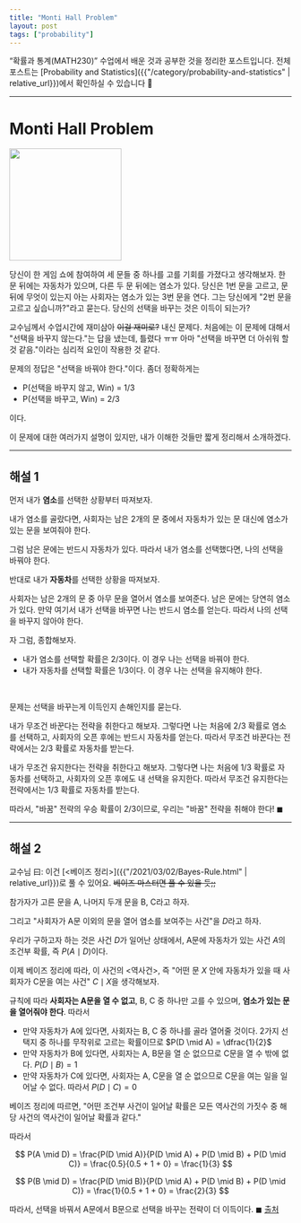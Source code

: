 ```yaml
---
title: "Monti Hall Problem"
layout: post
tags: ["probability"]
---
```

“확률과 통계(MATH230)” 수업에서 배운 것과 공부한 것을 정리한 포스트입니다. 전체 포스트는 [Probability and Statistics]({{"/category/probability-and-statistics" | relative_url}})에서 확인하실 수 있습니다 🎲

<hr/>

# Monti Hall Problem

<div class="statement" markdown="1">

<div class="img-wrapper">
<img src= "https://upload.wikimedia.org/wikipedia/commons/thumb/3/3f/Monty_open_door.svg/440px-Monty_open_door.svg.png" style="width:200px;">
</div>

당신이 한 게임 쇼에 참여하여 세 문들 중 하나를 고를 기회를 가졌다고 생각해보자. 한 문 뒤에는 자동차가 있으며, 다른 두 문 뒤에는 염소가 있다. 당신은 1번 문을 고르고, 문 뒤에 무엇이 있는지 아는 사회자는 염소가 있는 3번 문을 연다. 그는 당신에게 "2번 문을 고르고 싶습니까?"라고 묻는다. 당신의 선택을 바꾸는 것은 이득이 되는가?

</div>


교수님께서 수업시간에 재미삼아 ~~이걸 재미로?~~ 내신 문제다. 처음에는 이 문제에 대해서 "선택을 바꾸지 않는다."는 답을 냈는데, 틀렸다 ㅠㅠ 아마 "선택을 바꾸면 더 아쉬워 할 것 같음."이라는 심리적 요인이 작용한 것 같다.

문제의 정답은 "선택을 바꿔야 한다."이다. 좀더 정확하게는 

- P(선택을 바꾸지 않고, Win) = 1/3
- P(선택을 바꾸고, Win) = 2/3

이다.

이 문제에 대한 여러가지 설명이 있지만, 내가 이해한 것들만 짧게 정리해서 소개하겠다.

<hr/>

## 해설 1

먼저 내가 **염소**를 선택한 상황부터 따져보자.

내가 염소를 골랐다면, 사회자는 남은 2개의 문 중에서 자동차가 있는 문 대신에 염소가 있는 문을 보여줘야 한다.

그럼 남은 문에는 반드시 자동차가 있다. 따라서 내가 염소를 선택했다면, 나의 선택을 바꿔야 한다.


반대로 내가 **자동차**를 선택한 상황을 따져보자. 

사회자는 남은 2개의 문 중 아무 문을 열어서 염소를 보여준다. 남은 문에는 당연히 염소가 있다. 만약 여기서 내가 선택을 바꾸면 나는 반드시 염소를 얻는다. 따라서 나의 선택을 바꾸지 않아야 한다.

자 그럼, 종합해보자.

- 내가 염소를 선택할 확률은 2/3이다. 이 경우 나는 선택을 바꿔야 한다.
- 내가 자동차를 선택할 확률은 1/3이다. 이 경우 나는 선택을 유지해야 한다.

<br/>

문제는 선택을 바꾸는게 이득인지 손해인지를 묻는다.

내가 무조건 바꾼다는 전략을 취한다고 해보자. 그렇다면 나는 처음에 2/3 확률로 염소를 선택하고, 사회자의 오픈 후에는 반드시 자동차를 얻는다. 따라서 무조건 바꾼다는 전략에서는 2/3 확률로 자동차를 받는다.

내가 무조건 유지한다는 전략을 취한다고 해보자. 그렇다면 나는 처음에 1/3 확률로 자동차를 선택하고, 사회자의 오픈 후에도 내 선택을 유지한다. 따라서 무조건 유지한다는 전략에서는 1/3 확률로 자동차를 받는다.

따라서, "바꿈" 전략의 우승 확률이 2/3이므로, 우리는 "바꿈" 전략을 취해야 한다! $\blacksquare$


<hr/>

## 해설 2

교수님 曰: 이건 [\<베이즈 정리\>]({{"/2021/03/02/Bayes-Rule.html" | relative_url}})로 풀 수 있어요. ~~베이즈 마스터면 풀 수 있을 듯;;~~

참가자가 고른 문을 $\textsf{A}$, 나머지 두개 문을 $\textsf{B}$, $\textsf{C}$라고 하자. 

그리고 "사회자가 $\textsf{A}$문 이외의 문을 열어 염소를 보여주는 사건"을 $D$라고 하자.

우리가 구하고자 하는 것은 사건 $D$가 일어난 상태에서, $\textsf{A}$문에 자동차가 있는 사건 $A$의 조건부 확률, 즉 $P(A \mid D)$이다.

이제 베이즈 정리에 따라, 이 사건의 \<역사건\>, 즉 "어떤 문 $X$ 안에 자동차가 있을 때 사회자가 $\textsf{C}$문을 여는 사건" $C \mid X$을 생각해보자. 

규칙에 따라 **사회자는 $\textsf{A}$문을 열 수 없고**, $\textsf{B}$, $\textsf{C}$ 중 하나만 고를 수 있으며, **염소가 있는 문을 열어줘야 한다**. 따라서 

- 만약 자동차가 $\textsf{A}$에 있다면, 사회자는 $\textsf{B}$, $\textsf{C}$ 중 하나를 골라 열어줄 것이다. 2가지 선택지 중 하나를 무작위로 고르는 확률이므로 $P(D \mid A) = \dfrac{1}{2}$
- 만약 자동차가 $\textsf{B}$에 있다면, 사회자는 $\textsf{A}$, $\textsf{B}$문을 열 순 없으므로 $\textsf{C}$문을 열 수 밖에 없다. $P(D \mid B) = 1$
- 만약 자동차가 $\textsf{C}$에 있다면, 사회자는 $\textsf{A}$, $\textsf{C}$문을 열 순 없으므로 $\textsf{C}$문을 여는 일을 일어날 수 없다. 따라서 $P(D \mid C) = 0$

베이즈 정리에 따르면, "어떤 조건부 사건이 일어날 확률은 모든 역사건의 가짓수 중 해당 사건의 역사건이 일어날 확률과 같다."

따라서

$$
P(A \mid D) = \frac{P(D \mid A)}{P(D \mid A) + P(D \mid B) + P(D \mid C)} = \frac{0.5}{0.5 + 1 + 0} = \frac{1}{3}
$$

$$
P(B \mid D) = \frac{P(D \mid B)}{P(D \mid A) + P(D \mid B) + P(D \mid C)} = \frac{1}{0.5 + 1 + 0} = \frac{2}{3}
$$

따라서, 선택을 바꿔서 $\textsf{A}$문에서 $\textsf{B}$문으로 선택을 바꾸는 전략이 더 이득이다. $\blacksquare$ [출처](https://namu.wiki/w/%EB%AA%AC%ED%8B%B0%20%ED%99%80%20%EB%AC%B8%EC%A0%9C#s-3.3)